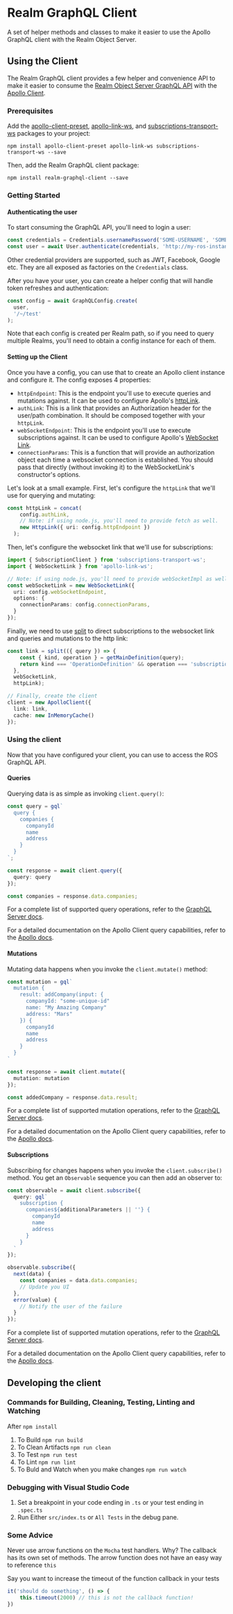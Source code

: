 # Realm GraphQL Client

A set of helper methods and classes to make it easier to use the Apollo GraphQL client with the Realm Object Server.

## Using the Client

The Realm GraphQL client provides a few helper and convenience API to make it easier to consume the [Realm Object Server GraphQL API](https://github.com/realm/realm-graphql-service) with the [Apollo Client](https://www.apollographql.com/client).

### Prerequisites

Add the [apollo-client-preset](https://www.npmjs.com/package/apollo-client-preset), [apollo-link-ws](https://www.npmjs.com/package/apollo-link-ws), and [subscriptions-transport-ws](https://www.npmjs.com/package/subscriptions-transport-ws) packages to your project:

```
npm install apollo-client-preset apollo-link-ws subscriptions-transport-ws --save
```

Then, add the Realm GraphQL client package:

```
npm install realm-graphql-client --save
```

### Getting Started

#### Authenticating the user

To start consuming the GraphQL API, you'll need to login a user:

```ts
const credentials = Credentials.usernamePassword('SOME-USERNAME', 'SOME-PASSWORD');
const user = await User.authenticate(credentials, 'http://my-ros-instance:9080');
```

Other credential providers are supported, such as JWT, Facebook, Google etc. They are all exposed as factories on the `Credentials` class.

After you have your user, you can create a helper config that will handle token refreshes and authentication:

```ts
const config = await GraphQLConfig.create( 
  user,
  '/~/test'
);
```

Note that each config is created per Realm path, so if you need to query multiple Realms, you'll need to obtain a config instance for each of them.

#### Setting up the Client

Once you have a config, you can use that to create an Apollo client instance and configure it. The config exposes 4 properties:

- `httpEndpoint`: This is the endpoint you'll use to execute queries and mutations against.
It can be used to configure Apollo's [httpLink](https://www.apollographql.com/docs/link/links/http.html).
- `authLink`: This is a link that provides an Authorization header for the user/path combination.
It should be composed together with your `httpLink`.
- `webSocketEndpoint`: This is the endpoint you'll use to execute subscriptions against. It can be
used to configure Apollo's [WebSocket Link](https://www.apollographql.com/docs/link/links/ws.html).
- `connectionParams`: This is a function that will provide an authorization object each time a
websocket connection is established. You should pass that directly (without invoking it) to the
WebSocketLink's constructor's options.

Let's look at a small example. First, let's configure the `httpLink` that we'll use for querying and mutating:

```ts
const httpLink = concat(
    config.authLink,
    // Note: if using node.js, you'll need to provide fetch as well.
    new HttpLink({ uri: config.httpEndpoint })
  );
```

Then, let's configure the websocket link that we'll use for subscriptions:

```ts
import { SubscriptionClient } from 'subscriptions-transport-ws';
import { WebSocketLink } from 'apollo-link-ws';

// Note: if using node.js, you'll need to provide webSocketImpl as well.
const webSocketLink = new WebSocketLink({
  uri: config.webSocketEndpoint,
  options: {
    connectionParams: config.connectionParams,
  }
});
```

Finally, we need to use [split](https://www.apollographql.com/docs/link/composition.html#directional) to direct subscriptions to the websocket link and queries and mutations to the http link:

```ts
const link = split(({ query }) => {
    const { kind, operation } = getMainDefinition(query);
    return kind === 'OperationDefinition' && operation === 'subscription';
  },
  webSocketLink,
  httpLink);

// Finally, create the client
client = new ApolloClient({
  link: link,
  cache: new InMemoryCache()
});
```

### Using the client

Now that you have configured your client, you can use to access the ROS GraphQL API.

#### Queries

Querying data is as simple as invoking `client.query()`:

```ts
const query = gql`
  query {
    companies {
      companyId
      name
      address
    }
  }
`;

const response = await client.query({
  query: query
});

const companies = response.data.companies;
```

For a complete list of supported query operations, refer to the [GraphQL Server docs](https://github.com/realm/realm-object-server-graphql#querying).

For a detailed documentation on the Apollo Client query capabilities, refer to the [Apollo docs](https://www.apollographql.com/docs/angular/basics/queries.html).

#### Mutations

Mutating data happens when you invoke the `client.mutate()` method:

```ts
const mutation = gql`
  mutation {
    result: addCompany(input: {
      companyId: "some-unique-id"
      name: "My Amazing Company"
      address: "Mars"
    }) {
      companyId
      name
      address
    }
  }
`

const response = await client.mutate({
  mutation: mutation
});

const addedCompany = response.data.result;
```

For a complete list of supported mutation operations, refer to the [GraphQL Server docs](https://github.com/realm/realm-object-server-graphql#mutating).

For a detailed documentation on the Apollo Client query capabilities, refer to the [Apollo docs](https://www.apollographql.com/docs/angular/basics/mutations.html).

#### Subscriptions

Subscribing for changes happens when you invoke the `client.subscribe()` method. You get
an `Observable` sequence you can then add an observer to:

```ts
const observable = await client.subscribe({
  query: gql`
    subscription {
      companies${additionalParameters || ''} {
        companyId
        name
        address
      }
    }
  `
});

observable.subscribe({
  next(data) {
    const companies = data.data.companies;
    // Update you UI
  },
  error(value) {
    // Notify the user of the failure
  }
});
```

For a complete list of supported mutation operations, refer to the [GraphQL Server docs](https://github.com/realm/realm-object-server-graphql#subscribing).

For a detailed documentation on the Apollo Client query capabilities, refer to the [Apollo docs](https://www.apollographql.com/docs/angular/features/subscriptions.html).


## Developing the client

### Commands for Building, Cleaning, Testing, Linting and Watching

After `npm install`

1. To Build `npm run build`
2. To Clean Artifacts `npm run clean`
3. To Test `npm run test`
4. To Lint `npm run lint`
5. To Buld and Watch when you make changes `npm run watch`

### Debugging with Visual Studio Code

1. Set a breakpoint in your code ending in `.ts` or your test ending in `.spec.ts`
2. Run Either `src/index.ts` or `All Tests` in the debug pane. 

### Some Advice

Never use arrow functions on the `Mocha` test handlers. Why? The callback has its own set of methods. The arrow function does not have an easy way to reference `this`

Say you want to increase the timeout of the function callback in your tests

```javascript
it('should do something', () => {
    this.timeout(2000) // this is not the callback function!
})
```
